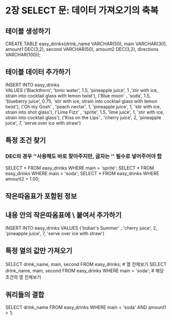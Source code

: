 # 2장 SELECT 문: 데이터 가져오기의 축복

## 테이블 생성하기
CREATE TABLE easy_drinks(drink_name VARCHAR(50), main VARCHAR(30), amount1 DEC(3,2), second VARCHAR(50), amount2 DEC(3,2), directions VARCHAR(100));

## 테이블 데이터 추가하기
INSERT INTO easy_drinks  
VALUES 
('Blackthorn',  'tonic water', 1.5, 'pineapple juice', 1 ,'stir with ice, strain into cocktail glass with lemon twist'),
('Blue moon' , 'soda', 1.5, 'blueberry juice', 0.75, 'stir with ice, strain into cocktail glass with lemon twist'),
('Oh my Gosh' , 'peach nectar', 1, 'pineapple juice', 1, 'stir with ice, strain into shot glass'),
('Lime  Fizz' , 'sprite', 1.5, 'lime juice', 1, 'stir with ice, strain into cocktail glass'),
('Kiss on the Lips' , 'cherry juice', 2, 'pineapple juice', 7, 'serve over ice with straw')

## 특정 조건 찾기
### DEC의 경우 ''사용해도 바로 찾아주지만, 글자는 '' 필수로 넣어주어야 함
SELECT * FROM easy_drinks WHERE main = 'sprite';
SELECT * FROM easy_drinks WHERE main > 'soda';
SELECT * FROM easy_drinks WHERE amount2 > 1.00;

## 작은따옴표가 포함된 정보
## 내용 안의 작은따옴표에 \ 붙여서 추가하기
INSERT INTO easy_drinks
VALUES
('Indian\'s Summer' , 'cherry juice', 2, 'pineapple juice', 7, 'serve over ice with straw')

## 특정 열의 값만 가져오기

SELECT drink_name, main, second FROM easy_drinks; # 열 전체보기
SELECT drink_name, main, second FROM easy_drinks WHERE main = 'soda'; # 해당 조건의 열 전체보기


## 쿼리들의 결합

SELECT drink_name FROM easy_drinks WHERE main = 'soda' AND amount1 > 1;
